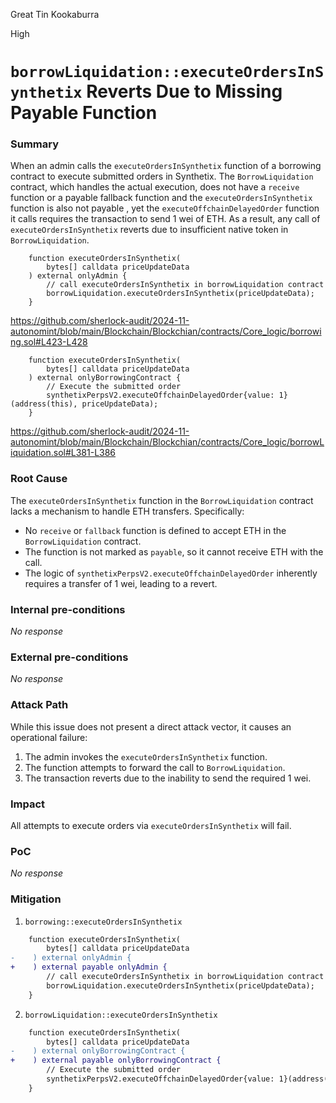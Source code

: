 Great Tin Kookaburra

High

# `borrowLiquidation::executeOrdersInSynthetix` Reverts Due to Missing Payable Function

### Summary


When an admin calls the `executeOrdersInSynthetix` function of a borrowing contract to execute submitted orders in Synthetix. The `BorrowLiquidation` contract, which handles the actual execution, does not have a `receive` function or a payable fallback function and the `executeOrdersInSynthetix` function  is also not payable , yet the `executeOffchainDelayedOrder` function it calls requires the transaction to send 1 wei of ETH. As a result, any call of `executeOrdersInSynthetix` reverts due to insufficient native token in `BorrowLiquidation`.


```solidity
    function executeOrdersInSynthetix(
        bytes[] calldata priceUpdateData
    ) external onlyAdmin {
        // call executeOrdersInSynthetix in borrowLiquidation contract
        borrowLiquidation.executeOrdersInSynthetix(priceUpdateData);
    }
```
https://github.com/sherlock-audit/2024-11-autonomint/blob/main/Blockchain/Blockchian/contracts/Core_logic/borrowing.sol#L423-L428

```solidity
    function executeOrdersInSynthetix(
        bytes[] calldata priceUpdateData
    ) external onlyBorrowingContract {
        // Execute the submitted order
        synthetixPerpsV2.executeOffchainDelayedOrder{value: 1}(address(this), priceUpdateData);
    }
```
https://github.com/sherlock-audit/2024-11-autonomint/blob/main/Blockchain/Blockchian/contracts/Core_logic/borrowLiquidation.sol#L381-L386


### Root Cause

The `executeOrdersInSynthetix` function in the `BorrowLiquidation` contract lacks a mechanism to handle ETH transfers. Specifically:
- No `receive` or `fallback` function is defined to accept ETH in the `BorrowLiquidation` contract.
- The function is not marked as `payable`, so it cannot receive ETH with the call.
- The logic of `synthetixPerpsV2.executeOffchainDelayedOrder` inherently requires a transfer of 1 wei, leading to a revert.


### Internal pre-conditions

_No response_

### External pre-conditions

_No response_

### Attack Path

While this issue does not present a direct attack vector, it causes an operational failure:
1. The admin invokes the `executeOrdersInSynthetix` function.
2. The function attempts to forward the call to `BorrowLiquidation`.
3. The transaction reverts due to the inability to send the required 1 wei.


### Impact

All attempts to execute orders via `executeOrdersInSynthetix` will fail.

### PoC

_No response_

### Mitigation


1. `borrowing::executeOrdersInSynthetix`
```diff
    function executeOrdersInSynthetix(
        bytes[] calldata priceUpdateData
-    ) external onlyAdmin {
+    ) external payable onlyAdmin {        
        // call executeOrdersInSynthetix in borrowLiquidation contract
        borrowLiquidation.executeOrdersInSynthetix(priceUpdateData);
    }
```

2. `borrowLiquidation::executeOrdersInSynthetix`

```diff
    function executeOrdersInSynthetix(
        bytes[] calldata priceUpdateData
-    ) external onlyBorrowingContract {
+    ) external payable onlyBorrowingContract {                
        // Execute the submitted order
        synthetixPerpsV2.executeOffchainDelayedOrder{value: 1}(address(this), priceUpdateData);
    }
```

